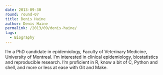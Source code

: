 ```yaml
---
date: 2013-09-30
round: round-07
title: Denis Haine
author: Denis Haine
permalink: /2013/09/denis-haine/
tags:
  - Biography
---
```

I&#8217;m a PhD candidate in epidemiology, Faculty of Veterinary Medicine, University of Montreal. I&#8217;m interested in clinical epidemiology, biostatistics and reproducible research. I&#8217;m proficient in R, know a bit of C, Python and shell, and more or less at ease with Git and Make.

